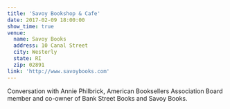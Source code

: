 ```yaml
---
title: 'Savoy Bookshop & Cafe'
date: 2017-02-09 18:00:00
show_time: true
venue:
  name: Savoy Books
  address: 10 Canal Street
  city: Westerly
  state: RI
  zip: 02891
link: 'http://www.savoybooks.com'
---
```



Conversation with Annie Philbrick, American Booksellers Association Board member and co-owner of Bank Street Books and Savoy Books.